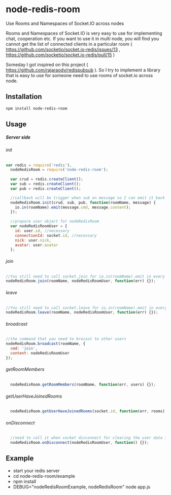 # node-redis-room
Use Rooms and Namespaces of Socket.IO across nodes

Rooms and Namespaces of Socket.IO is very easy to use for implementing chat, cooperation etc. 
If you want to use it in multi node, you will find you cannot get the list of connected clients in a particular room ( https://github.com/socketio/socket.io-redis/issues/13 , https://github.com/socketio/socket.io-redis/pull/15 )

Someday I got inspired on this project ( https://github.com/rajaraodv/redispubsub ). So I try to implement a library that is easy to use for someone need to use rooms of socket.io across node.

## Installation

```bash
npm install node-redis-room
```

## Usage

##### Server side #####


###### init ######
```javascript
var redis = require('redis'),
  nodeRedisRoom = require('node-redis-room');
  
  var crud = redis.createClient();
  var sub = redis.createClient();
  var pub = redis.createClient();

  //callback will be trigger when sub on message so I can emit it back at every node
  nodeRedisRoom.init(crud, sub, pub, function(roomName, message) {
    io.in(roomName).emit(message.cmd, message.content);
  });
  
  //prepare user object for nodeRedisRoom
  var nodeRedisRoomUser = {
    id: user.id, //necessary
    connectionId: socket.id, //necessary
    nick: user.nick,
    avatar: user.avatar
  };  
```

###### join ######
```javascript
//You still need to call socket.join for io.in(roomName).emit in every node. You can see the usage in the example
nodeRedisRoom.join(roomName, nodeRedisRoomUser, function(err) {});
```

###### leave ######
```javascript
//You still need to call socket.leave for io.in(roomName).emit in every node. You can see the usage in the example
nodeRedisRoom.leave(roomName, nodeRedisRoomUser, function(err) {});
```

###### broadcast ######
```javascript
//the command that you need to brocast to other users
nodeRedisRoom.broadcast(roomName, {
  cmd: 'join',
  content: nodeRedisRoomUser
});
```

###### getRoomMembers ######
```javascript
  nodeRedisRoom.getRoomMembers(roomName, function(err, users) {});
```

###### getUserHaveJoinedRooms ######
```javascript
  nodeRedisRoom.getUserHaveJoinedRooms(socket.id, function(err, rooms) {});
```

###### onDisconnect ######
```javascript
  //need to call it when socket disconnect for clearing the user data in redis
  nodeRedisRoom.onDisconnect(nodeRedisRoomUser, function() {});
```

## Example
* start your redis server
* cd node-redis-room/example
* npm install
* DEBUG="nodeRedisRoomExample, nodeRedisRoom" node app.js
